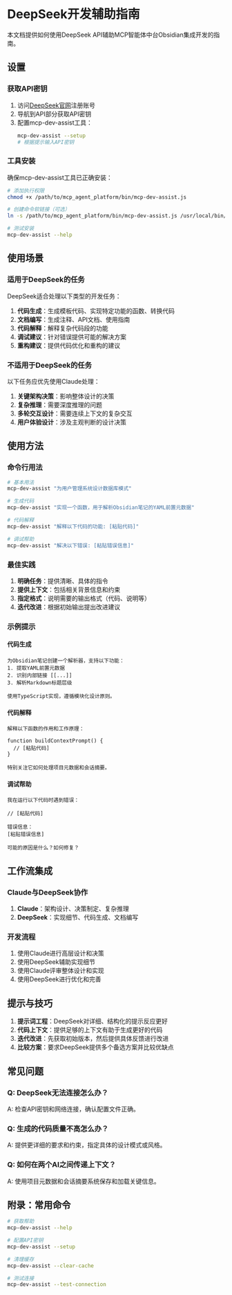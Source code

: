 # DeepSeek开发辅助指南

本文档提供如何使用DeepSeek API辅助MCP智能体中台Obsidian集成开发的指南。

## 设置

### 获取API密钥

1. 访问[DeepSeek官网](https://www.deepseek.com)注册账号
2. 导航到API部分获取API密钥
3. 配置mcp-dev-assist工具：
   ```bash
   mcp-dev-assist --setup
   # 根据提示输入API密钥
   ```

### 工具安装

确保mcp-dev-assist工具已正确安装：

```bash
# 添加执行权限
chmod +x /path/to/mcp_agent_platform/bin/mcp-dev-assist.js

# 创建命令软链接（可选）
ln -s /path/to/mcp_agent_platform/bin/mcp-dev-assist.js /usr/local/bin/mcp-dev-assist

# 测试安装
mcp-dev-assist --help
```

## 使用场景

### 适用于DeepSeek的任务

DeepSeek适合处理以下类型的开发任务：

1. **代码生成**：生成模板代码、实现特定功能的函数、转换代码
2. **文档编写**：生成注释、API文档、使用指南
3. **代码解释**：解释复杂代码段的功能
4. **调试建议**：针对错误提供可能的解决方案
5. **重构建议**：提供代码优化和重构的建议

### 不适用于DeepSeek的任务

以下任务应优先使用Claude处理：

1. **关键架构决策**：影响整体设计的决策
2. **复杂推理**：需要深度推理的问题
3. **多轮交互设计**：需要连续上下文的复杂交互
4. **用户体验设计**：涉及主观判断的设计决策

## 使用方法

### 命令行用法

```bash
# 基本用法
mcp-dev-assist "为用户管理系统设计数据库模式"

# 生成代码
mcp-dev-assist "实现一个函数，用于解析Obsidian笔记的YAML前置元数据"

# 代码解释
mcp-dev-assist "解释以下代码的功能: [粘贴代码]"

# 调试帮助
mcp-dev-assist "解决以下错误: [粘贴错误信息]"
```

### 最佳实践

1. **明确任务**：提供清晰、具体的指令
2. **提供上下文**：包括相关背景信息和约束
3. **指定格式**：说明需要的输出格式（代码、说明等）
4. **迭代改进**：根据初始输出提出改进建议

### 示例提示

#### 代码生成
```
为Obsidian笔记创建一个解析器，支持以下功能：
1. 提取YAML前置元数据
2. 识别内部链接 [[...]]
3. 解析Markdown标题层级

使用TypeScript实现，遵循模块化设计原则。
```

#### 代码解释
```
解释以下函数的作用和工作原理：

function buildContextPrompt() {
  // [粘贴代码]
}

特别关注它如何处理项目元数据和会话摘要。
```

#### 调试帮助
```
我在运行以下代码时遇到错误：

// [粘贴代码]

错误信息：
[粘贴错误信息]

可能的原因是什么？如何修复？
```

## 工作流集成

### Claude与DeepSeek协作

1. **Claude**：架构设计、决策制定、复杂推理
2. **DeepSeek**：实现细节、代码生成、文档编写

### 开发流程

1. 使用Claude进行高层设计和决策
2. 使用DeepSeek辅助实现细节
3. 使用Claude评审整体设计和实现
4. 使用DeepSeek进行优化和完善

## 提示与技巧

1. **提示词工程**：DeepSeek对详细、结构化的提示反应更好
2. **代码上下文**：提供足够的上下文有助于生成更好的代码
3. **迭代改进**：先获取初始版本，然后提供具体反馈进行改进
4. **比较方案**：要求DeepSeek提供多个备选方案并比较优缺点

## 常见问题

### Q: DeepSeek无法连接怎么办？
A: 检查API密钥和网络连接，确认配置文件正确。

### Q: 生成的代码质量不高怎么办？
A: 提供更详细的要求和约束，指定具体的设计模式或风格。

### Q: 如何在两个AI之间传递上下文？
A: 使用项目元数据和会话摘要系统保存和加载关键信息。

## 附录：常用命令

```bash
# 获取帮助
mcp-dev-assist --help

# 配置API密钥
mcp-dev-assist --setup

# 清理缓存
mcp-dev-assist --clear-cache

# 测试连接
mcp-dev-assist --test-connection
```
